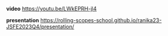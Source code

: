 **video**
https://youtu.be/LWkEPRH-jl4

**presentation**
https://rolling-scopes-school.github.io/ranika23-JSFE2023Q4/presentation/
